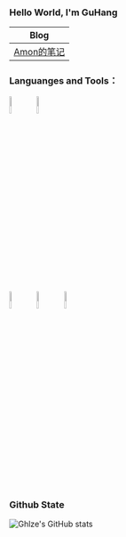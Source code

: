 ### Hello World, I'm GuHang 

| Blog|
| :----: |
|[Amon的笔记](https://www.ghlze.fun/)|

### Languanges and Tools：

<p>  
  <!-- Your languages and tools. Be careful with the alignment. 
  You can use this sites to get logos: https://www.vectorlogo.zone or https://simpleicons.org/
  -->
  <code><img width="9%" src="https://simpleicons.org/icons/c.svg"></code>
  <code><img width="9%" src="https://simpleicons.org/icons/cplusplus.svg"></code>

  <br />
  <code><img width="9%" src="https://simpleicons.org/icons/adobephotoshop.svg"></code>
  <code><img width="9%" src="https://simpleicons.org/icons/adobepremierepro.svg"></code>
  <code><img width="9%" src="https://simpleicons.org/icons/blender.svg"></code>
</p>


### Github State
![Ghlze's GitHub stats](https://github-readme-stats.vercel.app/api?username=Ghlze&show_icons=true&theme=tokyonight)
